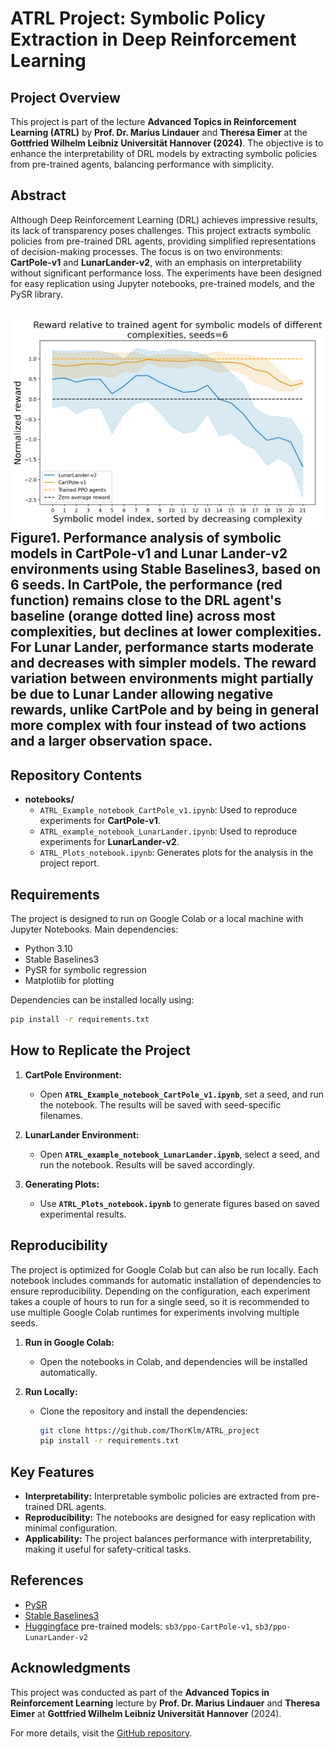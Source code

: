 
# ATRL Project: Symbolic Policy Extraction in Deep Reinforcement Learning

## Project Overview
This project is part of the lecture **Advanced Topics in Reinforcement Learning (ATRL)** by **Prof. Dr. Marius Lindauer** and **Theresa Eimer** at the **Gottfried Wilhelm Leibniz Universität Hannover (2024)**. The objective is to enhance the interpretability of DRL models by extracting symbolic policies from pre-trained agents, balancing performance with simplicity.

## Abstract
Although Deep Reinforcement Learning (DRL) achieves impressive results, its lack of transparency poses challenges. This project extracts symbolic policies from pre-trained DRL agents, providing simplified representations of decision-making processes. The focus is on two environments: **CartPole-v1** and **LunarLander-v2**, with an emphasis on interpretability without significant performance loss. The experiments have been designed for easy replication using Jupyter notebooks, pre-trained models, and the PySR library.

![Full_reward.png](plots/Full_reward.png)
Figure1. Performance analysis of symbolic models in CartPole-v1 and Lunar Lander-v2 environments using Stable Baselines3, based on 6 seeds. In CartPole, the performance (red function) remains close to the DRL agent's baseline (orange dotted line) across most complexities, but declines at lower complexities. For Lunar Lander, performance starts moderate and decreases with simpler models. The reward variation between environments might partially be due to Lunar Lander allowing negative rewards, unlike CartPole and by being in general more complex with four instead of two actions and a larger observation space.
---

## Repository Contents
- **notebooks/**
  - `ATRL_Example_notebook_CartPole_v1.ipynb`: Used to reproduce experiments for **CartPole-v1**.
  - `ATRL_example_notebook_LunarLander.ipynb`: Used to reproduce experiments for **LunarLander-v2**.
  - `ATRL_Plots_notebook.ipynb`: Generates plots for the analysis in the project report.

## Requirements
The project is designed to run on Google Colab or a local machine with Jupyter Notebooks. Main dependencies:
- Python 3.10
- Stable Baselines3
- PySR for symbolic regression
- Matplotlib for plotting

Dependencies can be installed locally using:

```bash
pip install -r requirements.txt
```

## How to Replicate the Project

1. **CartPole Environment:**
   - Open **`ATRL_Example_notebook_CartPole_v1.ipynb`**, set a seed, and run the notebook. The results will be saved with seed-specific filenames.

2. **LunarLander Environment:**
   - Open **`ATRL_example_notebook_LunarLander.ipynb`**, select a seed, and run the notebook. Results will be saved accordingly.

3. **Generating Plots:**
   - Use **`ATRL_Plots_notebook.ipynb`** to generate figures based on saved experimental results.

## Reproducibility
The project is optimized for Google Colab but can also be run locally. Each notebook includes commands for automatic installation of dependencies to ensure reproducibility. Depending on the configuration, each experiment takes a couple of hours to run for a single seed, so it is recommended to use multiple Google Colab runtimes for experiments involving multiple seeds.

1. **Run in Google Colab:**
   - Open the notebooks in Colab, and dependencies will be installed automatically.

2. **Run Locally:**
   - Clone the repository and install the dependencies:

     ```bash
     git clone https://github.com/ThorKlm/ATRL_project
     pip install -r requirements.txt
     ```

## Key Features
- **Interpretability:** Interpretable symbolic policies are extracted from pre-trained DRL agents.
- **Reproducibility:** The notebooks are designed for easy replication with minimal configuration.
- **Applicability:** The project balances performance with interpretability, making it useful for safety-critical tasks.

## References
- [PySR](https://github.com/MilesCranmer/PySR)
- [Stable Baselines3](https://stable-baselines3.readthedocs.io/en/master/index.html)
- [Huggingface](https://huggingface.co/) pre-trained models: `sb3/ppo-CartPole-v1`, `sb3/ppo-LunarLander-v2`

## Acknowledgments
This project was conducted as part of the **Advanced Topics in Reinforcement Learning** lecture by **Prof. Dr. Marius Lindauer** and **Theresa Eimer** at **Gottfried Wilhelm Leibniz Universität Hannover** (2024).

For more details, visit the [GitHub repository](https://github.com/ThorKlm/ATRL_project).

